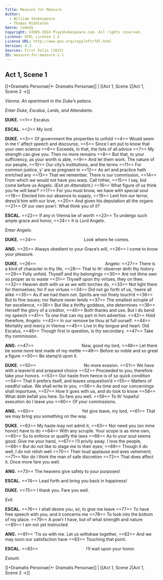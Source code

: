 ```yaml
---
Title: Measure for Measure
Author: 
  - William Shakespeare
  - Thomas Middleton
Genre: Comedy
Copyright: ©2005-2024 PlayShakespeare.com. All rights reserved.
License: GFDL License 1.3
License URL: http://www.gnu.org/copyleft/fdl.html
Version: 4.3
Sources: First Folio (1623)
ID: measure-for-measure-1-1
---
```


## Act 1, Scene 1
[[+Dramatis Personae|← Dramatis Personae]] | [[Act 1, Scene 2|Act 1, Scene 2 →]]

*Vienna. An apartment in the Duke’s palace.*

*Enter Duke, Escalus, Lords, and Attendants.*

**DUKE.**
==1== Escalus.

**ESCAL.**
==2== My lord.

**DUKE.**
==3== Of government the properties to unfold
==4== Would seem in me t’ affect speech and discourse,
==5== Since I am put to know that your own science
==6== Exceeds, in that, the lists of all advice
==7== My strength can give you. Then no more remains
==8== But that, to your sufficiency, as your worth is able,
==9== And let them work. The nature of our people,
==10== Our city’s institutions, and the terms
==11== For common justice, y’ are as pregnant in
==12== As art and practice hath enriched any
==13== That we remember. There is our commission,
==14== From which we would not have you warp. Call hither,
==15== I say, bid come before us Angelo.
*(Exit an Attendant.)*
==16== What figure of us think you he will bear?
==17== For you must know, we have with special soul
==18== Elected him our absence to supply,
==19== Lent him our terror, dress’d him with our love,
==20== And given his deputation all the organs
==21== Of our own pow’r. What think you of it?

**ESCAL.**
==22== If any in Vienna be of worth
==23== To undergo such ample grace and honor,
==24== It is Lord Angelo.

*Enter Angelo.*

**DUKE.**
==24==            Look where he comes.

**ANG.**
==25== Always obedient to your Grace’s will,
==26== I come to know your pleasure.

**DUKE.**
==26==                 Angelo:
==27== There is a kind of character in thy life,
==28== That to th’ observer doth thy history
==29== Fully unfold. Thyself and thy belongings
==30== Are not thine own so proper as to waste
==31== Thyself upon thy virtues, they on thee.
==32== Heaven doth with us as we with torches do,
==33== Not light them for themselves; for if our virtues
==34== Did not go forth of us, ’twere all alike
==35== As if we had them not. Spirits are not finely touch’d
==36== But to fine issues; nor Nature never lends
==37== The smallest scruple of her excellence,
==38== But like a thrifty goddess, she determines
==39== Herself the glory of a creditor,
==40== Both thanks and use. But I do bend my speech
==41== To one that can my part in him advertise.
==42== Hold therefore, Angelo:
==43== In our remove be thou at full ourself.
==44== Mortality and mercy in Vienna
==45== Live in thy tongue and heart. Old Escalus,
==46== Though first in question, is thy secondary.
==47== Take thy commission.

**ANG.**
==47==            Now, good my lord,
==48== Let there be some more test made of my mettle
==49== Before so noble and so great a figure
==50== Be stamp’d upon it.

**DUKE.**
==50==            No more evasion.
==51== We have with a leaven’d and prepared choice
==52== Proceeded to you; therefore take your honors.
==53== Our haste from hence is of so quick condition
==54== That it prefers itself, and leaves unquestion’d
==55== Matters of needful value. We shall write to you,
==56== As time and our concernings shall importune,
==57== How it goes with us, and do look to know
==58== What doth befall you here. So fare you well.
==59== To th’ hopeful execution do I leave you
==60== Of your commissions.

**ANG.**
==60==            Yet give leave, my lord,
==61== That we may bring you something on the way.

**DUKE.**
==62== My haste may not admit it,
==63== Nor need you (on mine honor) have to do
==64== With any scruple. Your scope is as mine own,
==65== So to enforce or qualify the laws
==66== As to your soul seems good. Give me your hand,
==67== I’ll privily away. I love the people,
==68== But do not like to stage me to their eyes;
==69== Though it do well, I do not relish well
==70== Their loud applause and aves vehement;
==71== Nor do I think the man of safe discretion
==72== That does affect it. Once more fare you well.

**ANG.**
==73== The heavens give safety to your purposes!

**ESCAL.**
==74== Lead forth and bring you back in happiness!

**DUKE.**
==75== I thank you. Fare you well.

*Exit.*

**ESCAL.**
==76== I shall desire you, sir, to give me leave
==77== To have free speech with you; and it concerns me
==78== To look into the bottom of my place.
==79== A pow’r I have, but of what strength and nature
==80== I am not yet instructed.

**ANG.**
==81== ’Tis so with me. Let us withdraw together,
==82== And we may soon our satisfaction have
==83== Touching that point.

**ESCAL.**
==83==            I’ll wait upon your honor.

*Exeunt.*

[[+Dramatis Personae|← Dramatis Personae]] | [[Act 1, Scene 2|Act 1, Scene 2 →]]